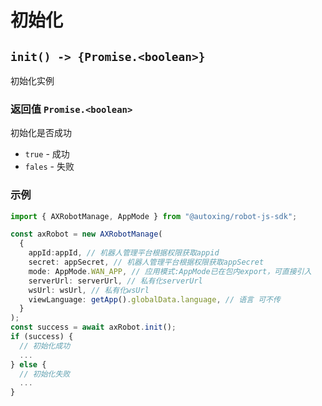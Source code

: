 # 初始化

## `init() -> {Promise.<boolean>}`

初始化实例

### 返回值 `Promise.<boolean>`

初始化是否成功

* `true` - 成功
* `fales` - 失败

### 示例

```typescript
import { AXRobotManage, AppMode } from "@autoxing/robot-js-sdk";

const axRobot = new AXRobotManage(
  {
    appId:appId, // 机器人管理平台根据权限获取appid
    secret: appSecret, // 机器人管理平台根据权限获取appSecret
    mode: AppMode.WAN_APP, // 应用模式:AppMode已在包内export，可直接引入
    serverUrl: serverUrl, // 私有化serverUrl 
    wsUrl: wsUrl, // 私有化wsUrl
    viewLanguage: getApp().globalData.language, // 语言 可不传
  }
);
const success = await axRobot.init();
if (success) {
  // 初始化成功
  ...
} else {
  // 初始化失败
  ...
}
```

